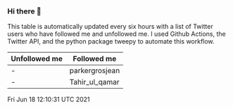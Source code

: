 ### Hi there 👋

This table is automatically updated every six hours with a list of Twitter users who have followed me and unfollowed me. I used Github Actions, the Twitter API, and the python package tweepy to automate this workflow.

| Unfollowed me |  Followed me |
| --- | --- |
|-|parkergrosjean|
|-|Tahir_ul_qamar|
Fri Jun 18 12:10:31 UTC 2021
